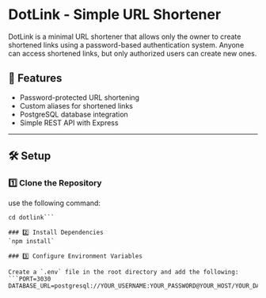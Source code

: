 # DotLink - Simple URL Shortener  

DotLink is a minimal URL shortener that allows only the owner to create shortened links using a password-based authentication system. Anyone can access shortened links, but only authorized users can create new ones.  

## 🚀 Features  
- Password-protected URL shortening  
- Custom aliases for shortened links  
- PostgreSQL database integration  
- Simple REST API with Express  

---

## 🛠️ Setup  

### 1️⃣ Clone the Repository  
use the following command:
```git clone https://github.com/YOUR_USERNAME/dotlink.git
cd dotlink```

### 2️⃣ Install Dependencies  
`npm install`  

### 3️⃣ Configure Environment Variables  

Create a `.env` file in the root directory and add the following:  
```PORT=3030
DATABASE_URL=postgresql://YOUR_USERNAME:YOUR_PASSWORD@YOUR_HOST/YOUR_DATABASE```
